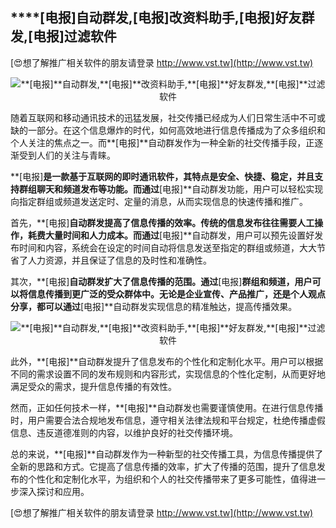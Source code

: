 ## ****[电报]**自动群发,**[电报]**改资料助手,**[电报]**好友群发,**[电报]**过滤软件**

[😍想了解推广相关软件的朋友请登录 http://www.vst.tw](http://www.vst.tw)

 <center><img src="https://vst.tw/MP4/tuiguang/png/7.png" alt="**[电报]**自动群发,**[电报]**改资料助手,**[电报]**好友群发,**[电报]**过滤软件"></center>

随着互联网和移动通讯技术的迅猛发展，社交传播已经成为人们日常生活中不可或缺的一部分。在这个信息爆炸的时代，如何高效地进行信息传播成为了众多组织和个人关注的焦点之一。而**[电报]**自动群发作为一种全新的社交传播手段，正逐渐受到人们的关注与青睐。

**[电报]**是一款基于互联网的即时通讯软件，其特点是安全、快捷、稳定，并且支持群组聊天和频道发布等功能。而通过**[电报]**自动群发功能，用户可以轻松实现向指定群组或频道发送定时、定量的消息，从而实现信息的快速传播和推广。

首先，**[电报]**自动群发提高了信息传播的效率。传统的信息发布往往需要人工操作，耗费大量时间和人力成本。而通过**[电报]**自动群发，用户可以预先设置好发布时间和内容，系统会在设定的时间自动将信息发送至指定的群组或频道，大大节省了人力资源，并且保证了信息的及时性和准确性。

其次，**[电报]**自动群发扩大了信息传播的范围。通过**[电报]**群组和频道，用户可以将信息传播到更广泛的受众群体中。无论是企业宣传、产品推广，还是个人观点分享，都可以通过**[电报]**自动群发实现信息的精准触达，提高传播效果。

 <center><img src="https://vst.tw/MP4/tuiguang/png/4.png" alt="**[电报]**自动群发,**[电报]**改资料助手,**[电报]**好友群发,**[电报]**过滤软件"></center>

此外，**[电报]**自动群发提升了信息发布的个性化和定制化水平。用户可以根据不同的需求设置不同的发布规则和内容形式，实现信息的个性化定制，从而更好地满足受众的需求，提升信息传播的有效性。

然而，正如任何技术一样，**[电报]**自动群发也需要谨慎使用。在进行信息传播时，用户需要合法合规地发布信息，遵守相关法律法规和平台规定，杜绝传播虚假信息、违反道德准则的内容，以维护良好的社交传播环境。

总的来说，**[电报]**自动群发作为一种新型的社交传播工具，为信息传播提供了全新的思路和方式。它提高了信息传播的效率，扩大了传播的范围，提升了信息发布的个性化和定制化水平，为组织和个人的社交传播带来了更多可能性，值得进一步深入探讨和应用。

[😍想了解推广相关软件的朋友请登录 http://www.vst.tw](http://www.vst.tw)



